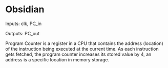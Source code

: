 # Obsidian

Inputs: clk, PC_in

Outputs: PC_out

Program Counter is a register in a CPU that contains the address (location) of the instruction being executed at the current time. As each instruction gets fetched, the program counter increases its stored value by 4, an address is a specific location in memory storage.

